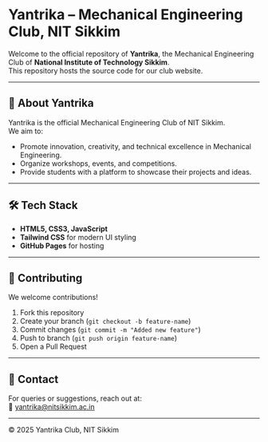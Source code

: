 # Yantrika – Mechanical Engineering Club, NIT Sikkim

Welcome to the official repository of **Yantrika**, the Mechanical Engineering Club of **National Institute of Technology Sikkim**.  
This repository hosts the source code for our club website.

--- 


## 📖 About Yantrika
Yantrika is the official Mechanical Engineering Club of NIT Sikkim.  
We aim to:
- Promote innovation, creativity, and technical excellence in Mechanical Engineering.  
- Organize workshops, events, and competitions.  
- Provide students with a platform to showcase their projects and ideas.  

---

## 🛠️ Tech Stack
- **HTML5, CSS3, JavaScript**  
- **Tailwind CSS** for modern UI styling  
- **GitHub Pages** for hosting  

---

## 🚀 Contributing
We welcome contributions!  
1. Fork this repository  
2. Create your branch (`git checkout -b feature-name`)  
3. Commit changes (`git commit -m "Added new feature"`)  
4. Push to branch (`git push origin feature-name`)  
5. Open a Pull Request  

---

## 📩 Contact
For queries or suggestions, reach out at:  
📧 yantrika@nitsikkim.ac.in  

---

© 2025 Yantrika Club, NIT Sikkim


<!--
**yantrika-nitsikkim/yantrika-nitsikkim** is a ✨ _special_ ✨ repository because its `README.md` (this file) appears on your GitHub profile.

Here are some ideas to get you started:

- 🔭 I’m currently working on ...
- 🌱 I’m currently learning ...
- 👯 I’m looking to collaborate on ...
- 🤔 I’m looking for help with ...
- 💬 Ask me about ...
- 📫 How to reach me: ...
- 😄 Pronouns: ...
- ⚡ Fun fact: ...
-->
